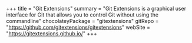 +++
title = "Git Extensions"
summary = "Git Extensions is a graphical user interface for Git that allows you to control Git without using the commandline"
chocolateyPackage = "gitextensions"
gitRepo = "https://github.com/gitextensions/gitextensions"
webSite = "https://gitextensions.github.io/"
+++